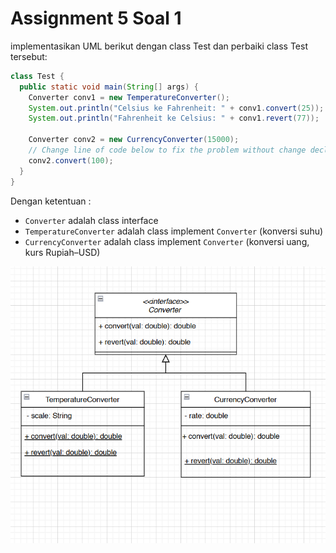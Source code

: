 # Assignment 5 Soal 1

<div class="text-sm">
implementasikan UML berikut dengan class Test dan perbaiki class Test tersebut:
</div>
<div class="flex">

<div class="">

```java
class Test {
  public static void main(String[] args) {
    Converter conv1 = new TemperatureConverter();
    System.out.println("Celsius ke Fahrenheit: " + conv1.convert(25));
    System.out.println("Fahrenheit ke Celsius: " + conv1.revert(77));

    Converter conv2 = new CurrencyConverter(15000);
    // Change line of code below to fix the problem without change declaration code!
    conv2.convert(100);
  }
}
```

Dengan ketentuan :
- `Converter` adalah class interface
- `TemperatureConverter` adalah class implement `Converter` (konversi suhu)
- `CurrencyConverter` adalah class implement `Converter` (konversi uang, kurs Rupiah–USD)

</div>

<div>

<img src="/asset/image.png" class="w-auto m-auto" />

</div>
</div>



